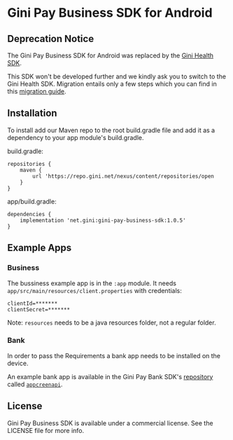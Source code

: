 Gini Pay Business SDK for Android
===============================

**Deprecation Notice**
----------------------

The Gini Pay Business SDK for Android was replaced by the 
[Gini Health SDK](https://github.com/gini/gini-mobile-android/blob/main/health-sdk/).

This SDK won't be developed further and we kindly ask you to switch to the Gini Health SDK. Migration entails only a
few steps which you can find in this 
[migration guide](https://github.com/gini/gini-mobile-android/blob/main/health-sdk/migrate-from-pay-business-sdk.md).

Installation
------------

To install add our Maven repo to the root build.gradle file and add it as a dependency to your app
module's build.gradle.

build.gradle:

```
repositories {
    maven {
        url 'https://repo.gini.net/nexus/content/repositories/open
    }
}
```

app/build.gradle:

```
dependencies {
    implementation 'net.gini:gini-pay-business-sdk:1.0.5'
}
```

Example Apps
---

### Business

The bussiness example app is in the `:app` module. 
It needs `app/src/main/resources/client.properties` with credentials:
```
clientId=*******
clientSecret=*******
```
Note: `resources` needs to be a java resources folder, not a regular folder.

### Bank

In order to pass the Requirements a bank app needs to be installed on the device.

An example bank app is available in the Gini Pay Bank SDK's
[repository](https://github.com/gini/gini-pay-bank-sdk-android) called
[`appcreenapi`](https://github.com/gini/gini-pay-bank-sdk-android/tree/main/appscreenapi).

## License

Gini Pay Business SDK is available under a commercial license.
See the LICENSE file for more info.

